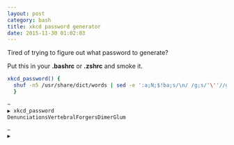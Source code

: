 ```yaml
---
layout: post
category: bash
title: xkcd password generator
date: 2015-11-30 01:02:03
---
```


Tired of trying to figure out what password to generate?

Put this in your __.bashrc__ or __.zshrc__ and smoke it.

```bash
xkcd_password() {
  shuf -n5 /usr/share/dict/words | sed -e ':a;N;$!ba;s/\n/ /g;s/'\''//g;s/\b\(.\)/\u\1/g;s/ //g'
  }
```

```bash
~                                                                             ⍉
▶ xkcd_password 
DenunciationsVertebralForgersDimerGlum

~                                                                              
▶ 
```
